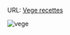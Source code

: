 URL:  <a href="https://aneta-laurent.github.io/vegefoodbook/" class="text-center" target="_blank"
                >Vege recettes</a>

<img src="/img/1.png" alt="vege"> 
